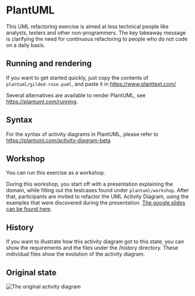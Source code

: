 # PlantUML

This UML refactoring exercise is aimed at less technical people like analysts, testers and other non-programmers. The key takeaway message is clarifying the need for continuous refactoring to people who do not code on a daily basis.

## Running and rendering

If you want to get started quickly, just copy the contents of `plantuml/gilded-rose.puml`, and paste it in https://www.planttext.com/

Several alternatives are available to render PlantUML, see https://plantuml.com/running.

## Syntax

For the syntax of activity diagrams in PlantUML, please refer to https://plantuml.com/activity-diagram-beta

## Workshop

You can run this exercise as a workshop.

During this workshop, you start off with a presentation explaining the domain, while filling out the testcases found under `plantuml/workshop`. After that, participants are invited to refactor the UML Activity Diagram, using the examples that were discovered during the presentation.
[The google slides can be found here](https://docs.google.com/presentation/d/1kkRnVQjZELcfuGoFXaiSY_HxbO4lPQnSgHRGQZIH2nU/edit?usp=sharing).

## History

If you want to illustrate how this activity diagram got to this state, you can show the requirements and the files under the /history directory. These individual files show the evolution of the activity diagram.

## Original state

![The original activity diagram](./gilded-rose.png)
